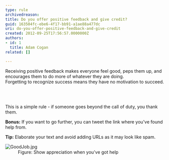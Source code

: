 ```yaml
---
type: rule
archivedreason: 
title: Do you offer positive feedback and give credit?
guid: 163504fc-ebe6-4f17-bb91-a1ae88a477dc
uri: do-you-offer-positive-feedback-and-give-credit
created: 2012-09-25T17:56:57.0000000Z
authors:
- id: 1
  title: Adam Cogan
related: []

---
```



<p class="ssw15-rteElement-P">​​​​Receiving positive feedback makes everyone feel good,&#160;peps them up, and encourages them to do more of whatever they are doing.<br>Forgetting to recognize success
                    means they have​&#160;no motivation to succeed.
                <br></p>
<br><excerpt class='endintro'></excerpt><br>
<p> This is a simple rule - if someone goes beyond the call of duty, you thank them.​​​<br></p><p>
   <b>Bonus&#58;</b> If you want to go further, you can tweet the link where you've found help from.&#160;</p><p>
   <b>Tip&#58;</b> Elaborate your text and avoid adding URLs as it may look like spam.<br></p><dl class="image"><dt>
      <img src="/PublishingImages/GoodJob.jpg" alt="GoodJob.jpg" />
   </dt><dd>Figure&#58; Show appreciation when you've got help<br></dd></dl>


